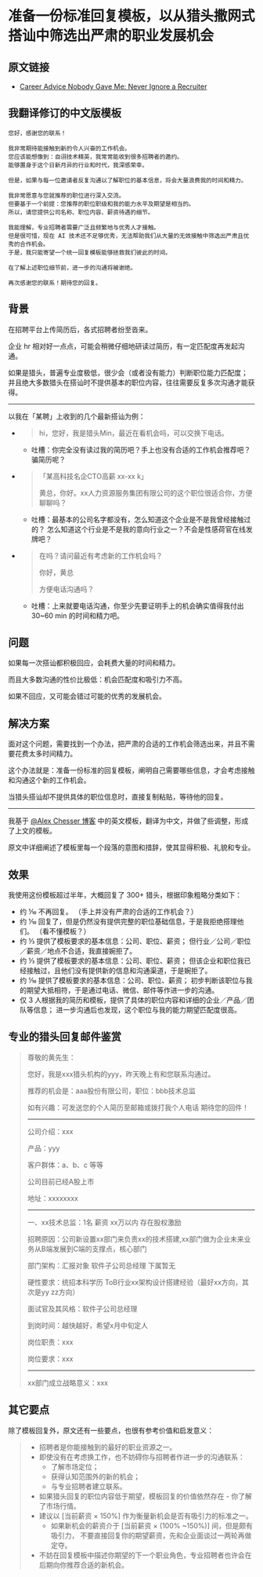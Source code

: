 # 准备一份标准回复模板，以从猎头撒网式搭讪中筛选出严肃的职业发展机会

## 原文链接
- [Career Advice Nobody Gave Me: Never Ignore a Recruiter](https://index.medium.com/career-advice-nobody-gave-me-never-ignore-a-recruiter-4474eac9556)

## 我翻译修订的中文版模板

```text
您好，感谢您的联系！

我非常期待能接触到新的令人兴奋的工作机会。
您应该能想像到：自诩技术精英，我常常能收到很多招聘者的邀约。
能够置身于这个日新月异的行业和时代，我深感荣幸。

但是，如果与每一位邀请者反复沟通以了解职位的基本信息，将会大量浪费我的时间和精力。

我非常愿意与您就推荐的职位进行深入交流。
但要基于一个前提：您推荐的职位职级和我的能力水平及期望是相当的。
所以，请您提供公司名称、职位内容、薪资待遇的细节。

我能理解，专业招聘者需要广泛且频繁地与优秀人才接触。
但是很可惜，现在 AI 技术还不足够优秀，无法帮助我们从大量的无效接触中筛选出严肃且优秀的合作机会。
于是，我只能寄望一个统一回复模板能够拯救我们彼此的时间。

在了解上述职位细节前，进一步的沟通将被谢绝。

再次感谢您的联系！期待您的回复。
```

## 背景

在招聘平台上传简历后，各式招聘者纷至沓来。

企业 hr 相对好一点点，可能会稍微仔细地研读过简历，有一定匹配度再发起沟通。

如果是猎头，普遍专业度极低，很少会（或者没有能力）判断职位能力匹配度；
    并且绝大多数猎头在搭讪时不提供基本的职位内容，往往需要反复多次沟通才能获得。

---

以我在「某聘」上收到的几个最新搭讪为例：

- > hi，您好，我是猎头Min，最近在看机会吗，可以交换下电话。

  - 吐槽：你完全没有读过我的简历吧？手上也没有合适的工作机会推荐吧？骗简历呢？

- > 「某高科技名企CTO高薪  xx-xx k」
  >
  > 黄总，你好。xx人力资源服务集团有限公司的这个职位很适合你，方便聊聊吗？

  - 吐槽：最基本的公司名字都没有，怎么知道这个企业是不是我曾经接触过的？
          怎么知道这个行业是不是我的意向行业之一？不会是性感荷官在线发牌吧？

- > 在吗？请问最近有考虑新的工作机会吗？
  >
  > 你好，黄总
  >
  > 方便电话沟通吗？

  - 吐槽：上来就要电话沟通，你至少先要证明手上的机会确实值得我付出 30~60 min 的时间和精力吧。

## 问题

如果每一次搭讪都积极回应，会耗费大量的时间和精力。

而且大多数沟通的性价比极低：机会匹配度和吸引力不高。

如果不回应，又可能会错过可能的优秀的发展机会。

## 解决方案

面对这个问题，需要找到一个办法，把严肃的合适的工作机会筛选出来，并且不需要花费太多时间精力。

这个办法就是：准备一份标准的回复模板，阐明自己需要哪些信息，才会考虑接触和沟通这个新的工作机会。

当猎头搭讪却不提供具体的职位信息时，直接复制粘贴，等待他的回复。

---

我基于 [@Alex Chesser 博客](https://index.medium.com/career-advice-nobody-gave-me-never-ignore-a-recruiter-4474eac9556) 中的英文模板，翻译为中文，并做了些调整，形成了上文的模板。

原文中详细阐述了模板里每一个段落的意图和措辞，使其显得积极、礼貌和专业。

## 效果

我使用这份模板超过半年，大概回复了 300+ 猎头，根据印象粗略分类如下：

- 约 ⅒ 不再回复。 （手上并没有严肃的合适的工作机会？）
- 约 ⅒ 回复了，但是仍然没有提供完整的职位基础信息，于是我拒绝搭理他们。 （看不懂模板？）
- 约 ⅓ 提供了模板要求的基本信息：公司、职位、薪资；
    但行业／公司／职位／薪资／地点不合适，我直接婉拒了。
- 约 ⅓ 提供了模板要求的基本信息：公司、职位、薪资；
    但该企业和职位我已经接触过，且他们没有提供新的信息和沟通渠道，于是婉拒了。
- 约 ⅒ 提供了模板要求的基本信息：公司、职位、薪资；
    初步判断该职位与我的期望大抵相符，于是通过电话、微信、邮件等作进一步的沟通。
- 仅 3 人根据我的简历和模板，提供了具体的职位内容和详细的企业／产品／团队等信息；
    进一步沟通后也发现，这个职位与我的能力期望匹配度很高。

## 专业的猎头回复邮件鉴赏

> 尊敬的黄先生：
>
>    您好，我是xxx猎头机构的yyy，昨天晚上有和您联系沟通过。
>
>    推荐的机会是：aaa股份有限公司，职位：bbb技术总监
>
>    如有兴趣：可发送您的个人简历至邮箱或拨打我个人电话  期待您的回件！
>
> ---
>
> 公司介绍：xxx
>
> 产品：yyy
>
> 客户群体：a、b、c 等等
>
> 公司目前已经A股上市
>
> 地址：xxxxxxxx
>
> ---
>
> 一、xx技术总监：1名  薪资 xx万以内  存在股权激励
>
> 招聘原因：公司新设置xx部门来负责xx的技术搭建,xx部门做为企业未来业务从B端发展到C端的支撑点，核心部门
>
> 部门架构：汇报对象 软件子公司总经理 下属暂无
>
> 硬性要求：统招本科学历  ToB行业xx架构设计搭建经验（最好xx方向，其次是yy zz方向）
>
> 面试官及其风格：软件子公司总经理
>
> 到岗时间：越快越好，希望x月中旬定人
>
> 岗位职责：xxx
>
> 岗位要求：xxx
>
> ---
>
> xx部门成立战略意义：xxx

## 其它要点

除了模板回复外，原文还有一些要点，也很有参考价值和启发意义：

> - 招聘者是你能接触到的最好的职业资源之一。
> - 即使没有在考虑换工作，也不妨碍你与招聘者作进一步的沟通联系：
>   - 了解市场定位；
>   - 获得认知范围外的新的机会；
>   - 与专业招聘者建立联系。
> - 如果猎头回复的职位内容低于期望，模板回复的价值依然存在 - 你了解了市场行情。
> - 建议以 [当前薪资 × 150%] 作为衡量新机会是否有吸引力的标准之一。
>   - 如果新机会的薪资介于 [当前薪资 × (100% ~150%)] 间，但是颇有吸引力，
>       不要直接回复你的期望薪资，先和企业面谈过一两轮再做定夺。
> - 不妨在回复模板中描述你期望的下一个职业角色，专业招聘者也许会在后期向你推荐合适的新机会。
